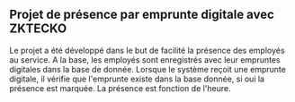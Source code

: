 ## Projet de présence par emprunte digitale avec ZKTECKO

Le projet a été développé dans le but de facilité la présence des employés au service. A la base, les employés sont enregistrés avec leur empruntes digitales dans la base de donnée. Lorsque le système reçoit une emprunte digitale, il vérifie que l'emprunte existe dans la base donnée, si oui la présence est marquée. La présence est fonction de l'heure.

